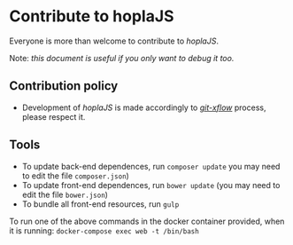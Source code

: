 # Contribute to hoplaJS

Everyone is more than welcome to contribute to *hoplaJS*.

Note: *this document is useful if you only want to debug it too.*



## Contribution policy

* Development of *hoplaJS* is made accordingly to [*git-xflow*](https://github.com/golflima/git-xflow) process, please respect it.



## Tools

* To update back-end dependences, run `composer update` you may need to edit the file `composer.json`)
* To update front-end dependences, run `bower update` (you may need to edit the file `bower.json`)
* To bundle all front-end resources, run `gulp`

To run one of the above commands in the docker container provided, when it is running:
`docker-compose exec web -t /bin/bash`